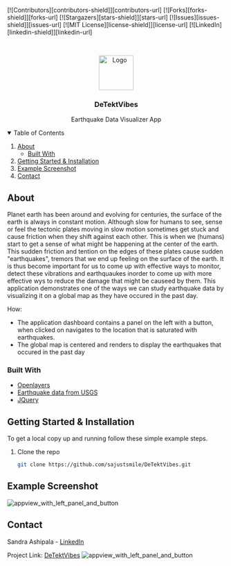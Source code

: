 
[![Contributors][contributors-shield]][contributors-url]
[![Forks][forks-shield]][forks-url]
[![Stargazers][stars-shield]][stars-url]
[![Issues][issues-shield]][issues-url]
[![MIT License][license-shield]][license-url]
[![LinkedIn][linkedin-shield]][linkedin-url]



<!-- PROJECT LOGO -->
<br />
<p align="center">
  <a href="https://github.com/othneildrew/Best-README-Template">
    <img src="images/logo.png" alt="Logo" width="80" height="80">
  </a>

  <h3 align="center">DeTektVibes</h3>

  <p align="center">
    Earthquake Data Visualizer App
    <br />
    </p>


<!-- TABLE OF CONTENTS -->
<details open="open">
  <summary>Table of Contents</summary>
  <ol>
    <li>
      <a href="#about-the-project">About</a>
      <ul>
        <li><a href="#built-with">Built With</a></li>
      </ul>
    </li>
    <li>
      <a href="#getting-started">Getting Started & Installation</a>
    </li>
    <li><a href="#usage">Example Screenshot</a></li>
    <li><a href="#contact">Contact</a></li>
  </ol>
</details>


<!-- ABOUT THE PROJECT -->
## About 

Planet earth has been around and evolving for centuries, the surface of the earth is always in constant motion. Although slow for humans to see, sense or feel the tectonic plates moving in slow motion sometimes get stuck and cause friction when they shift against each other. This is when we (humans) start to get a sense of what might be happening at the center of the earth. This sudden friction and tention on the edges of these plates cause sudden "earthquakes", tremors that we end up feeling on the surface of the earth. It is thus become important for us to come up with effective ways to monitor, detect these vibrations and earthquaukes inorder to come up with more effective wys to reduce the damage that might be causeed by them. This application demonstrates one of the ways we can study earthquake data by visualizing it on a global map as they have occured in the past day.

How:
* The application dashboard contains a panel on the left with a button, when clicked on navigates to the location that is saturated with earthquakes.
* The global map is centered and renders to display the earthquakes that occured in the past day

### Built With

* [Openlayers](https://openlayers.org/)
* [Earthquake data from USGS](https://earthquake.usgs.gov/earthquakes/feed/v1.0/summary/all_day.geojson)
* [JQuery](https://jquery.com)

<!-- GETTING STARTED -->
## Getting Started & Installation

To get a local copy up and running follow these simple example steps.

1. Clone the repo
   ```sh
   git clone https://github.com/sajustsmile/DeTektVibes.git
   ```

<!-- USAGE EXAMPLES -->
## Example Screenshot

![appview_with_left_panel_and_button](https://user-images.githubusercontent.com/19821445/128646440-75d8e4ab-6c92-4c52-9d9f-7ad68ead5171.JPG)

<!--CONTACT -->
## Contact

Sandra Ashipala - [LinkedIn](https://linkedin.com/en/sandraashipala)

Project Link: [DeTektVibes](https://github.com/sajustsmile/DeTektVibes)
![appview_with_left_panel_and_button](https://user-images.githubusercontent.com/19821445/128646421-69a71e1d-5531-4fed-ad56-8189b11af7a5.JPG)

